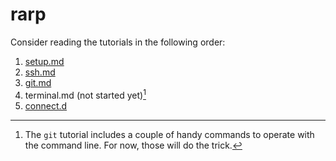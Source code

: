 # rarp

Consider reading the tutorials in the following order:

1. [setup.md](./setup.md)
2. [ssh.md](./ssh.md)
3. [git.md](./git.md)
4. terminal.md (not started yet)[^1]
5. [connect.d](./connect.d)

[^1]: The `git` tutorial includes a couple of handy commands to operate with
  the command line. For now, those will do the trick. 


